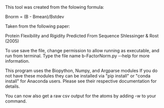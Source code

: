 This tool was created from the folowing formula:

Bnorm = (B - Bmean)/Bstdev

Taken from the following paper:

Protein Flexibility and Rigidity Predicted From Sequence
Shlessinger & Rost (2005)

To use save the file, change permission to allow running as executable, and run from terminal. Type the file name
b-FactorNorm.py --help for more information.

This program uses the Biopython, Numpy, and Argparse modules
If you do not have these modules they can be installed via "pip install" or "conda install" for Anaconda users.
Please see their respective documentation for details.

You can now  also get a raw csv output for the atoms by adding -w to your command.
